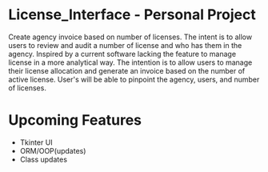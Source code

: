 # License_Interface - Personal Project
Create agency invoice based on number of licenses. The intent is to allow users to review and audit a number of license and who has them in the agency. 
Inspired by a current software lacking the feature to manage license in a more analytical way. The intention is to allow users to manage their license allocation and generate an invoice based on the number of active license. User's will be able to pinpoint the agency, users, and number of licenses.

# Upcoming Features
- Tkinter UI
- ORM/OOP(updates)
- Class updates

